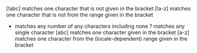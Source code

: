 
[!abc]	matches one character that is not given in the bracket
[!a-z]	matches one character that is not from the range given in the bracket
*	matches any number of any characters including none
?	matches any single character
[abc]	matches one character given in the bracket
[a-z]	matches one character from the (locale-dependent) range given in the bracket
